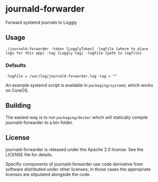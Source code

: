 # journald-forwarder
Forward systemd journals to Loggly

## Usage
`./journald-forwarder -token [LogglyToken] -logFile [where to place logs for this app] -tag [Loggly tag] -logFile [path to logfile]`

### Defaults
`-logFile = /var/log/journald-forwarder.log`
`-tag = ""`

An example systemd script is available in `packaging/systemd`, which works on CoreOS.

## Building
The easiest way is to run `packaging/docker` which will statically compile journald-forwarder to a bin folder.

## License

journald-forwarder is released under the Apache 2.0 license. See the LICENSE file for details.

Specific components of journald-forwarder use code derivative from software distributed under other licenses; in those cases the appropriate licenses are stipulated alongside the code.
